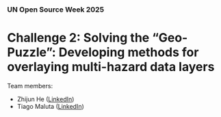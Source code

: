 ### UN Open Source Week 2025
# Challenge 2: Solving the “Geo-Puzzle”:  Developing methods for overlaying multi-hazard data layers

Team members:

- Zhijun He ([LinkedIn](https://www.linkedin.com/in/zhijun-he-walden/))
- Tiago Maluta ([LinkedIn](https://www.linkedin.com/in/maluta))
